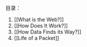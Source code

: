 目录：
1. [[What is the Web?]]
2. [[How Does It Work?]]
3. [[How Data Finds its Way?]]
4. [[Life of a Packet]]

